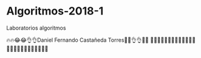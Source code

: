 # Algoritmos-2018-1
Laboratorios algoritmos 

🔥🔥😂😂👌👌Daniel Fernando Castañeda Torres😤😤👌👌🔥🔥
🦆🦆🦆🦆🦆🦆🦆🦆🦆🦆🦆🦆🦆🦆🦆🦆🦆🦆🦆🦆🦆🦆🦆🦆🦆

